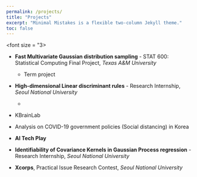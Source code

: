 ```yaml
---
permalink: /projects/
title: "Projects"
excerpt: "Minimal Mistakes is a flexible two-column Jekyll theme."
toc: false
---
```


<font size = "3>
-   **Fast Multivariate Gaussian distribution sampling** - STAT 600: Statistical Computing Final Project, *Texas A&M University*

    -   Term project

-   **High-dimensional Linear discriminant rules** - Research Internship, *Seoul National University*

    -   

-   KBrainLab

-   Analysis on COVID-19 government policies (Social distancing) in Korea

-   **AI Tech Play**

-   **Identifiability of Covariance Kernels in Gaussian Process regression** - Research Internship, *Seoul National University*

-   **Xcorps**, Practical Issue Research Contest, <em>Seoul National University</em>

</font>

